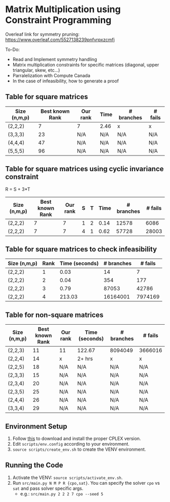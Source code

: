 # Matrix Multiplication using Constraint Programming

Overleaf link for symmetry pruning: https://www.overleaf.com/5527138239pnfvrpxzcmfj

To-Do:
- Read and Implement symmetry handling
- Matrix multiplication constraints for specific matrices (diagonal, upper triangular, skew, etc...)
- Parralelization with Compute Canada
- In the case of infeasibility, how to generate a proof

## Table for square matrices

Size (n,m,p) | Best known Rank | Our rank | Time | # branches | # fails 
--- | --- | --- | --- | --- | --- 
(2,2,2) | 7 | 7 | 2.46 | x | x
(3,3,3) | 23 | N/A | N/A | N/A | N/A
(4,4,4) | 47 | N/A | N/A | N/A | N/A
(5,5,5) | 96 | N/A | N/A | N/A | N/A

## Table for square matrices using cyclic invariance constraint
R = S + 3*T

Size (n,m,p) | Best known Rank | Our rank | S | T | Time | # branches | # fails 
--- | --- | --- | --- | --- | --- | --- | ---
(2,2,2) | 7 | 7 | 1 | 2 | 0.14 | 12578 | 6086
(2,2,2) | 7 | 7 | 4 | 1 | 0.62 | 57728 | 28003


## Table for square matrices to check infeasibility

Size (n,m,p) | Rank | Time (seconds) | # branches | # fails 
--- | --- | --- | --- | --- 
(2,2,2) | 1 | 0.03 | 14 | 7 
(2,2,2) | 2 | 0.04 | 354 | 177
(2,2,2) | 3 | 0.79 | 87053 | 42786
(2,2,2) | 4 | 213.03 | 16164001 | 7974169


## Table for non-square matrices
Size (n,m,p) | Best known Rank | Our rank | Time (seconds) | # branches | # fails
--- | --- | --- | --- | --- | ---
(2,2,3) | 11 | 11 | 122.67 | 8094049 | 3666016
(2,2,4) | 14 | x | 2+ hrs | x | x
(2,2,5) | 18 | N/A | N/A | N/A | N/A
(2,3,3) | 15 | N/A | N/A | N/A | N/A
(2,3,4) | 20 | N/A | N/A | N/A | N/A
(2,3,5) | 25 | N/A | N/A | N/A | N/A
(2,4,4) | 26 | N/A | N/A | N/A | N/A
(3,3,4) | 29 | N/A | N/A | N/A | N/A

## Environment Setup
1. Follow [this](https://docs.alliancecan.ca/wiki/CPLEX/en) to download and install the proper CPLEX version.
2. Edit `scripts/env.config` according to your environment.
3. `source scripts/create_env.sh` to create the VENV environment.

## Running the Code
1. Activate the VENV: `source scripts/activate_env.sh`.
2. Run `src/main.py N M P R {cpo,sat}`. You can specify the solver `cpo` vs `sat` and pass solver specific args.
    - e.g.: `src/main.py 2 2 2 7 cpo --seed 5`

